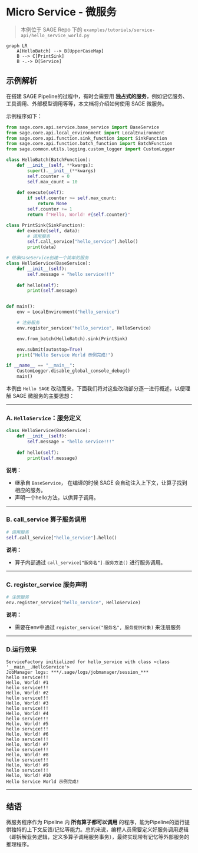 # Micro Service - 微服务

> 本例位于 SAGE Repo 下的 `examples/tutorials/service-api/hello_service_world.py`

```mermaid
graph LR
    A[HelloBatch] --> B[UpperCaseMap]
    B --> C[PrintSink]
    B -.-> D[Service]
```

## 示例解析

在搭建 SAGE Pipeline的过程中，有时会需要用 **独占式的服务**，例如记忆服务、工具调用、外部模型调用等等，本文档将介绍如何使用 SAGE 微服务。

示例程序如下：

```Python linenums="1" title="Python"
from sage.core.api.service.base_service import BaseService
from sage.core.api.local_environment import LocalEnvironment
from sage.core.api.function.sink_function import SinkFunction
from sage.core.api.function.batch_function import BatchFunction
from sage.common.utils.logging.custom_logger import CustomLogger

class HelloBatch(BatchFunction):
    def __init__(self, **kwargs):
        super().__init__(**kwargs)
        self.counter = 0
        self.max_count = 10  
    
    def execute(self):
        if self.counter >= self.max_count:
            return None  
        self.counter += 1
        return f"Hello, World! #{self.counter}"

class PrintSink(SinkFunction):
    def execute(self, data):
        # 调用服务
        self.call_service["hello_service"].hello()
        print(data)

# 继承BaseService创建一个简单的服务
class HelloService(BaseService):
    def __init__(self):
        self.message = "hello service!!!"
        
    def hello(self):
        print(self.message)


def main():
    env = LocalEnvironment("hello_service")

    # 注册服务
    env.register_service("hello_service", HelloService)

    env.from_batch(HelloBatch).sink(PrintSink)

    env.submit(autostop=True)
    print("Hello Service World 示例完成!")

if __name__ == "__main__":
    CustomLogger.disable_global_console_debug()
    main()
```

本例由 `Hello SAGE` 改动而来，下面我们将对这些改动部分逐一进行概述，以便理解 SAGE 微服务的主要思想：

---

### **A**. `HelloService`：服务定义

```python
class HelloService(BaseService):
    def __init__(self):
        self.message = "hello service!!!"
        
    def hello(self):
        print(self.message)
```

 **说明：**

 * 继承自 `BaseService`， 在编译的时候 SAGE 会自动注入上下文，让算子找到相应的服务。
 * 声明一个hello方法，以供算子调用。

---

### **B**. call_service 算子服务调用

```Python
# 调用服务
self.call_service["hello_service"].hello()
```

 **说明：**

 * 算子内部通过 `call_service["服务名"].服务方法()` 进行服务调用。

---

### **C**. register_service 服务声明

```python
# 注册服务
env.register_service("hello_service", HelloService)
```

 **说明：**

 * 需要在env中通过 `register_service("服务名", 服务提供对象)` 来注册服务


---


### **D**.运行效果


```plaintext
ServiceFactory initialized for hello_service with class <class '__main__.HelloService'>
JobManager logs: ***/.sage/logs/jobmanager/session_***
hello service!!!
Hello, World! #1
hello service!!!
Hello, World! #2
hello service!!!
Hello, World! #3
hello service!!!
Hello, World! #4
hello service!!!
Hello, World! #5
hello service!!!
Hello, World! #6
hello service!!!
Hello, World! #7
hello service!!!
Hello, World! #8
hello service!!!
Hello, World! #9
hello service!!!
Hello, World! #10
Hello Service World 示例完成!
```

---

## 结语

微服务程序作为 Pipeline 内 **所有算子都可以调用** 的程序，能为Pipeline的运行提供独特的上下文反馈/记忆等能力。总的来说，编程人员需要定义好服务调用逻辑（即拆解业务逻辑，定义多算子调用服务事务），最终实现带有记忆等外部服务的推理程序。